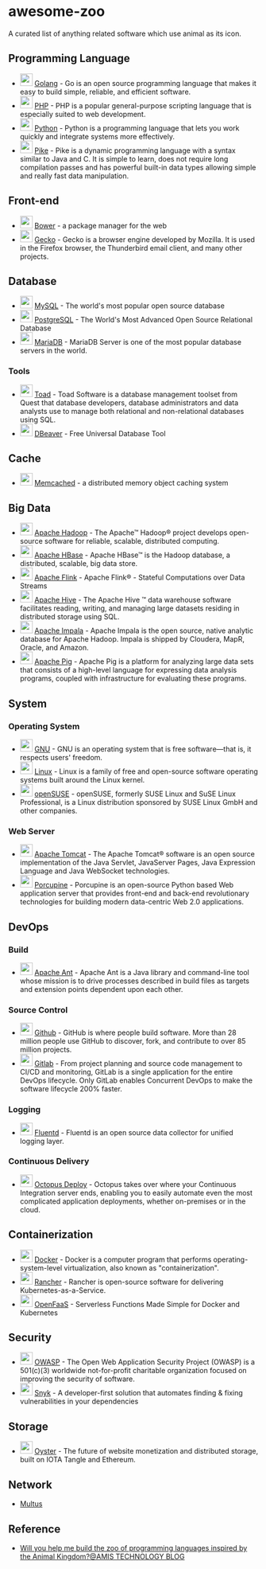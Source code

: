 # awesome-zoo

A curated list of anything related software which use animal as its icon.

## Programming Language

* <img width="25" src="https://sdtimes.com/wp-content/uploads/2018/02/golang.sh_-490x490.png"> [Golang](https://golang.org/) - Go is an open source programming language that makes it easy to build simple, reliable, and efficient software.
* <img width="25" src="https://upload.wikimedia.org/wikipedia/commons/thumb/3/31/Webysther_20160423_-_Elephpant.svg/1024px-Webysther_20160423_-_Elephpant.svg.png"> [PHP](http://www.php.net/) - PHP is a popular general-purpose scripting language that is especially suited to web development.
* <img width="25" src="https://www.python.org/static/opengraph-icon-200x200.png"> [Python](https://www.python.org/) - Python is a programming language that lets you work quickly and integrate systems more effectively.
* <img width="25" src="https://avatars0.githubusercontent.com/u/380260?s=200&v=4"> [Pike](http://pike.lysator.liu.se/) - Pike is a dynamic programming language with a syntax similar to Java and C. It is simple to learn, does not require long compilation passes and has powerful built-in data types allowing simple and really fast data manipulation.

## Front-end

* <img width="25" src="https://bower.io/img/bower-logo.png"> [Bower](https://bower.io/) - a package manager for the web
* <img width="25" src="https://upload.wikimedia.org/wikipedia/en/thumb/d/d4/Mozillagecko-logo.svg/181px-Mozillagecko-logo.svg.png"> [Gecko](https://developer.mozilla.org/en-US/docs/Mozilla/Gecko) - Gecko is a browser engine developed by Mozilla. It is used in the Firefox browser, the Thunderbird email client, and many other projects.

## Database

* <img width="25" src="https://planet.mysql.com/images/planet-logo.svg"> [MySQL](https://www.mysql.com/) - The world's most popular open source database
* <img width="25" src="https://www.postgresql.org/media/img/about/press/elephant.png"> [PostgreSQL](https://www.postgresql.org/) - The World's Most Advanced Open Source Relational Database
* <img width="25" src="https://mariadb.org/wp-content/uploads/2017/03/cropped-MariaDB-seal-white-512x512-180x180.png"> [MariaDB](https://mariadb.org/) - MariaDB Server is one of the most popular database servers in the world.

### Tools

* <img width="25" src="http://www.toadworld.com/hubfs/4130326/templates/images/toad.svg"> [Toad](http://www.toadworld.com/) - Toad Software is a database management toolset from Quest that database developers, database administrators and data analysts use to manage both relational and non-relational databases using SQL.
* <img width="25" src="https://dbeaver.io/wp-content/uploads/2015/09/beaver-head.png"> [DBeaver](https://dbeaver.io/) - Free Universal Database Tool

## Cache

* <img width="25" src="https://cdn.worldvectorlogo.com/logos/memcached.svg"> [Memcached](https://memcached.org/) - a distributed memory object caching system

## Big Data

* <img width="25" src="https://hadoop.apache.org/elephant.png"> [Apache Hadoop](https://hadoop.apache.org/) - The Apache™ Hadoop® project develops open-source software for reliable, scalable, distributed computing.
* <img width="25" src="https://cdn.worldvectorlogo.com/logos/hbase.svg"> [Apache HBase](https://hbase.apache.org/) - Apache HBase™ is the Hadoop database, a distributed, scalable, big data store.
* <img width="25" src="https://flink.apache.org/img/logo/png/50/color_50.png"> [Apache Flink](https://flink.apache.org/) - Apache Flink® - Stateful Computations over Data Streams
* <img width="25" src="https://hive.apache.org/images/hive_logo_medium.jpg"> [Apache Hive](https://hive.apache.org/) - The Apache Hive ™ data warehouse software facilitates reading, writing, and managing large datasets residing in distributed storage using SQL.
* <img width="25" src="https://impala.apache.org/img/impala-logo.png"> [Apache Impala](https://impala.apache.org/) - Apache Impala is the open source, native analytic database for Apache Hadoop. Impala is shipped by Cloudera, MapR, Oracle, and Amazon.
* <img width="25" src="https://pig.apache.org/images/pig-logo.gif"> [Apache Pig](https://pig.apache.org/) - Apache Pig is a platform for analyzing large data sets that consists of a high-level language for expressing data analysis programs, coupled with infrastructure for evaluating these programs.

## System

### Operating System

* <img width="25" src="https://www.gnu.org/server/staging/fundraiser/heckert_gnu.transp-white.small.png"> [GNU](https://www.gnu.org/) - GNU is an operating system that is free software—that is, it respects users' freedom.
* <img width="25" src="https://www.linux.org/images/linuxfav.png"> [Linux](https://www.linux.org/) - Linux is a family of free and open-source software operating systems built around the Linux kernel.
* <img width="25" src="https://www.opensuse.org/build/images/opensuse-logo.png"> [openSUSE](https://www.opensuse.org/) - openSUSE, formerly SUSE Linux and SuSE Linux Professional, is a Linux distribution sponsored by SUSE Linux GmbH and other companies.

### Web Server

* <img width="25" src="https://tomcat.apache.org/res/images/tomcat.png"> [Apache Tomcat](http://tomcat.apache.org/) - The Apache Tomcat® software is an open source implementation of the Java Servlet, JavaServer Pages, Java Expression Language and Java WebSocket technologies.
* <img width="25" src="http://www.innoscript.org/porcupine/images/porcupineicon16.png"> [Porcupine](http://www.innoscript.org) - Porcupine is an open-source Python based Web application server that provides front-end and back-end revolutionary technologies for building modern data-centric Web 2.0 applications.

## DevOps

### Build

* <img width="25" src="https://ant.apache.org/images/project-logo.gif"> [Apache Ant](https://ant.apache.org/) - Apache Ant is a Java library and command-line tool whose mission is to drive processes described in build files as targets and extension points dependent upon each other.

### Source Control

* <img width="25" src="https://github.githubassets.com/images/modules/logos_page/Octocat.png"> [Github](github.com) - GitHub is where people build software. More than 28 million people use GitHub to discover, fork, and contribute to over 85 million projects.
* <img width="25" src="https://gitlab.com/gitlab-com/gitlab-artwork/raw/master/logo/logo.png"> [Gitlab](https://gitlab.com/) - From project planning and source code management to CI/CD and monitoring, GitLab is a single application for the entire DevOps lifecycle. Only GitLab enables Concurrent DevOps to make the software lifecycle 200% faster.

### Logging

* <img width="25" src="https://www.fluentd.org/favicon.ico"> [Fluentd](https://www.fluentd.org/) - Fluentd is an open source data collector for unified logging layer.

### Continuous Delivery

* <img width="25" src="https://octopus.com/images/(global)/favicon.png"> [Octopus Deploy](https://octopus.com/) - Octopus takes over where your Continuous Integration server ends, enabling you to easily automate even the most complicated application deployments, whether on-premises or in the cloud.

## Containerization

* <img width="25" src="https://www.docker.com/sites/default/files/d8/Docker-R-Logo-08-2018-Monochomatic-RGB_Moby-x1.png"> [Docker](https://www.docker.com/) - Docker is a computer program that performs operating-system-level virtualization, also known as "containerization".
* <img width="25" src="https://rancher.com/img/brand-guidelines/assets/logos/svg/cow/rancher-logo-cow-blue.svg"> [Rancher](https://rancher.com) - Rancher is open-source software for delivering Kubernetes-as-a-Service.
* <img width="25" src="https://www.openfaas.com/images/favicon.png"> [OpenFaaS](https://www.openfaas.com/) - Serverless Functions Made Simple for Docker and Kubernetes

## Security

* <img width="25" src="https://www.owasp.org/images/3/34/Owasp_logo_normal.jpg"> [OWASP](https://www.owasp.org/) - The Open Web Application Security Project (OWASP) is a 501(c)(3) worldwide not-for-profit charitable organization focused on improving the security of software.
* <img width="25" src="https://res.cloudinary.com/snyk/image/upload/v1533761770/logo-1_wtob68.svg"> [Snyk](https://snyk.io/) - A developer-first solution that automates finding & fixing vulnerabilities in your dependencies

## Storage

* <img width="25" src="https://oysterprotocol.com/wp-content/uploads/2018/07/cropped-oyster-logo-150x150.png"> [Oyster](https://oysterprotocol.com/) - The future of website monetization and distributed storage, built on IOTA Tangle and Ethereum.

## Network

* [Multus](https://github.com/intel/multus-cni)

## Reference

* [Will you help me build the zoo of programming languages inspired by the Animal Kingdom?@AMIS TECHNOLOGY BLOG](https://technology.amis.nl/2018/01/14/the-zoo-programming-languages-named-after-animals/)
